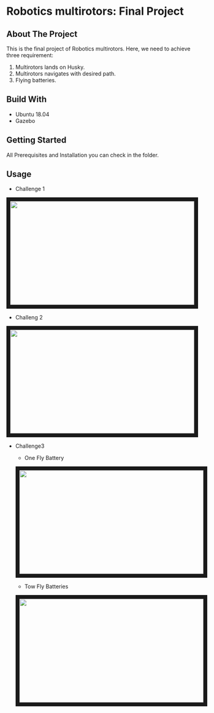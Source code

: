 # Robotics multirotors: Final Project  

## About The Project 
This is the final project of Robotics multirotors. Here, we need to achieve three requirement:
1. Multirotors lands on Husky.
2. Multirotors navigates with desired path.
3. Flying batteries.

## Build With
* Ubuntu 18.04
* Gazebo

## Getting Started
All Prerequisites and Installation you can check in the folder.

## Usage

* Challenge 1

<a href="http://www.youtube.com/watch?feature=player_embedded&v=3yE-MqLKFZw
" target="_blank"><img src="http://img.youtube.com/vi/3yE-MqLKFZw/0.jpg" 
width="480" height="270" border="10" /></a>

* Challeng 2

<a href="http://www.youtube.com/watch?feature=player_embedded&v=Zcy0r8qgBiw
" target="_blank"><img src="http://img.youtube.com/vi/Zcy0r8qgBiw/0.jpg" 
width="480" height="270" border="10" /></a>

* Challenge3
  
  * One Fly Battery
  
  <a href="http://www.youtube.com/watch?feature=player_embedded&v=XWYoReOaKL8
  " target="_blank"><img src="http://img.youtube.com/vi/XWYoReOaKL8/0.jpg" 
  width="480" height="270" border="10" /></a>
  
  * Tow Fly Batteries
  
  <a href="http://www.youtube.com/watch?feature=player_embedded&v=yHT9oVhpzJI
  " target="_blank"><img src="http://img.youtube.com/vi/yHT9oVhpzJI/0.jpg" 
  width="480" height="270" border="10" /></a>
